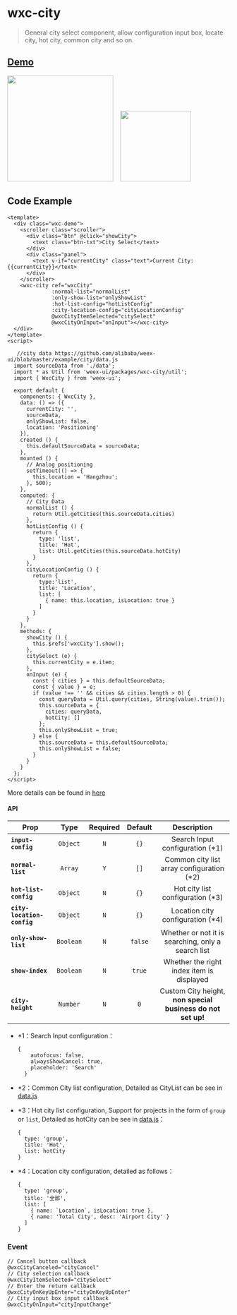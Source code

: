 # wxc-city 

> General city select component, allow configuration input box, locate city, hot city, common city and so on.

## [Demo](https://h5.m.taobao.com/trip/wx-detection-demo/city/index.html?_wx_tpl=https%3A%2F%2Fh5.m.taobao.com%2Ftrip%2Fwx-detection-demo%2Fcity%2Findex.weex.js)
<img src="https://img.alicdn.com/tfs/TB1tUfFkmYH8KJjSspdXXcRgVXa-562-1000.gif" width="240"/>&nbsp;&nbsp;&nbsp;&nbsp;<img src="https://img.alicdn.com/tfs/TB1nj6FkmYH8KJjSspdXXcRgVXa-200-200.png" width="160"/>

## Code Example

```vue
<template>
  <div class="wxc-demo">
    <scroller class="scroller">
      <div class="btn" @click="showCity">
        <text class="btn-txt">City Select</text>
      </div>
      <div class="panel">
        <text v-if="currentCity" class="text">Current City: {{currentCity}}</text>
      </div>
    </scroller>
    <wxc-city ref="wxcCity"
              :normal-list="normalList"
              :only-show-list="onlyShowList"
              :hot-list-config="hotListConfig"
              :city-location-config="cityLocationConfig"
              @wxcCityItemSelected="citySelect"
              @wxcCityOnInput="onInput"></wxc-city>
  </div>
</template>
<script>

   //city data https://github.com/alibaba/weex-ui/blob/master/example/city/data.js 
  import sourceData from './data';
  import * as Util from 'weex-ui/packages/wxc-city/util';
  import { WxcCity } from 'weex-ui';

  export default {
    components: { WxcCity },
    data: () => ({
      currentCity: '',
      sourceData,
      onlyShowList: false,
      location: 'Positioning'
    }),
    created () {
      this.defaultSourceData = sourceData;
    },
    mounted () {
      // Analog positioning
      setTimeout(() => {
        this.location = 'Hangzhou';
      }, 500);
    },
    computed: {
      // City Data
      normalList () {
        return Util.getCities(this.sourceData.cities)
      },
      hotListConfig () {
        return {
          type: 'list',
          title: 'Hot',
          list: Util.getCities(this.sourceData.hotCity)
        }
      },
      cityLocationConfig () {
        return {
          type:'list',
          title: 'Location',
          list: [
            { name: this.location, isLocation: true }
          ]
        }
      }
    },
    methods: {
      showCity () {
        this.$refs['wxcCity'].show();
      },
      citySelect (e) {
        this.currentCity = e.item;
      },
      onInput (e) {
        const { cities } = this.defaultSourceData;
        const { value } = e;
        if (value !== '' && cities && cities.length > 0) {
          const queryData = Util.query(cities, String(value).trim());
          this.sourceData = {
            cities: queryData,
            hotCity: []
          };
          this.onlyShowList = true;
        } else {
          this.sourceData = this.defaultSourceData;
          this.onlyShowList = false;
        }
      }
    }
  };
</script>
```
More details can be found in [here](https://github.com/alibaba/weex-ui/blob/master/example/city/index.vue)


#### API
| Prop | Type | Required | Default | Description |
| ---- |:----:|:---:|:-------:| :----------:|
| **`input-config`** | `Object` | `N` | `{}` | Search Input configuration (*1)|
| **`normal-list`** | `Array` | `Y` | `[]` | Common city list array configuration (*2) |
| **`hot-list-config`** | `Object` | `N` | `{}` | Hot city list configuration (*3) |
| **`city-location-config`** | `Object` | `N` | `{}` | Location city configuration (*4) |
| **`only-show-list`** | `Boolean` | `N` | `false` | Whether or not it is searching, only a search list |
| **`show-index`** | `Boolean` | `N` | `true` | Whether the right index item is displayed|
| **`city-height`** | `Number` | `N` | `0` | Custom City height, **non special business do not set up!**|

- *1：Search Input configuration：

    ```
    {
        autofocus: false,
        alwaysShowCancel: true,
        placeholder: 'Search'
      }
    ```
    
- *2：Common City list configuration, Detailed as CityList can be see in [data.js](https://github.com/alibaba/weex-ui/blob/master/example/city/data.js)
- *3：Hot city list configuration, Support for projects in the form of `group` or `list`, Detailed as hotCity can be see in [data.js](https://github.com/alibaba/weex-ui/blob/master/example/city/data.js)：

  ```
  {
    type: 'group',
    title: 'Hot',
    list: hotCity
  }
  ```
- *4：Location city configuration, detailed as follows：
 
  ```
  {
    type: 'group',
    title: '全部',
    list: [
      { name: `Location`, isLocation: true },
      { name: 'Total City', desc: 'Airport City' }
    ]
  }
  ```


### Event

```
// Cancel button callback
@wxcCityCanceled="cityCancel"
// City selection callback
@wxcCityItemSelected="citySelect"
// Enter the return callback
@wxcCityOnKeyUpEnter="cityOnKeyUpEnter"
// City input box input callback
@wxcCityOnInput="cityInputChange"
```
